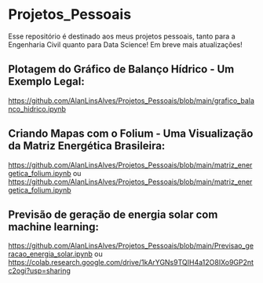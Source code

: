 # Projetos_Pessoais

Esse repositório é destinado aos meus projetos pessoais, tanto para a Engenharia Civil quanto para Data Science!
Em breve mais atualizações!

## Plotagem do Gráfico de Balanço Hídrico - Um Exemplo Legal:
https://github.com/AlanLinsAlves/Projetos_Pessoais/blob/main/grafico_balanco_hidrico.ipynb

## Criando Mapas com o Folium - Uma Visualização da Matriz Energética Brasileira:
https://github.com/AlanLinsAlves/Projetos_Pessoais/blob/main/matriz_energetica_folium.ipynb
ou
https://github.com/AlanLinsAlves/Projetos_Pessoais/blob/main/matriz_energetica_folium.ipynb

## Previsão de geração de energia solar com machine learning: 
https://github.com/AlanLinsAlves/Projetos_Pessoais/blob/main/Previsao_geracao_energia_solar.ipynb
ou
https://colab.research.google.com/drive/1kArYGNs9TQIH4a12O8IXo9GP2ntc2ogi?usp=sharing
